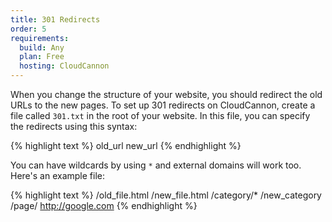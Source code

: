```yaml
---
title: 301 Redirects
order: 5
requirements:
  build: Any
  plan: Free
  hosting: CloudCannon
---
```


When you change the structure of your website, you should redirect the old URLs to the new pages. To set up 301 redirects on CloudCannon, create a file called `301.txt` in the root of your website. In this file, you can specify the redirects using this syntax:

{% highlight text %}
old_url new_url
{% endhighlight %}

You can have wildcards by using `*` and external domains will work too. Here's an example file:

{% highlight text %}
/old_file.html /new_file.html
/category/* /new_category
/page/ http://google.com
{% endhighlight %}
